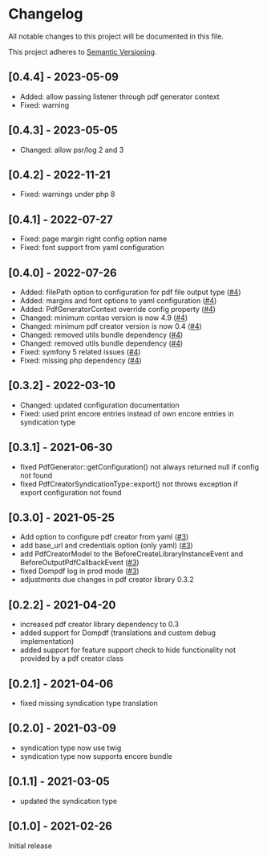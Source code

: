 # Changelog
All notable changes to this project will be documented in this file.

This project adheres to [Semantic Versioning](https://semver.org/spec/v2.0.0.html).

## [0.4.4] - 2023-05-09
- Added: allow passing listener through pdf generator context
- Fixed: warning

## [0.4.3] - 2023-05-05
- Changed: allow psr/log 2 and 3

## [0.4.2] - 2022-11-21
- Fixed: warnings under php 8

## [0.4.1] - 2022-07-27
- Fixed: page margin right config option name
- Fixed: font support from yaml configuration

## [0.4.0] - 2022-07-26
- Added: filePath option to configuration for pdf file output type ([#4])
- Added: margins and font options to yaml configuration ([#4])
- Added: PdfGeneratorContext override config property ([#4])
- Changed: minimum contao version is now 4.9 ([#4])
- Changed: minimum pdf creator version is now 0.4 ([#4])
- Changed: removed utils bundle dependency ([#4])
- Changed: removed utils bundle dependency ([#4])
- Fixed: symfony 5 related issues ([#4])
- Fixed: missing php dependency ([#4])

## [0.3.2] - 2022-03-10
- Changed: updated configuration documentation
- Fixed: used print encore entries instead of own encore entries in syndication type

## [0.3.1] - 2021-06-30
- fixed PdfGenerator::getConfiguration() not always returned null if config not found
- fixed PdfCreatorSyndicationType::export() not throws exception if export configuration not found

## [0.3.0] - 2021-05-25
- Add option to configure pdf creator from yaml ([#3])
- add base_url and credentials option (only yaml) ([#3])
- add PdfCreatorModel to the BeforeCreateLibraryInstanceEvent and BeforeOutputPdfCallbackEvent ([#3])
- fixed Dompdf log in prod mode ([#3])
- adjustments due changes in pdf creator library 0.3.2

## [0.2.2] - 2021-04-20
- increased pdf creator library dependency to 0.3
- added support for Dompdf (translations and custom debug implementation)
- added support for feature support check to hide functionality not provided by a pdf creator class

## [0.2.1] - 2021-04-06
- fixed missing syndication type translation

## [0.2.0] - 2021-03-09
- syndication type now use twig
- syndication type now supports encore bundle

## [0.1.1] - 2021-03-05
- updated the syndication type

## [0.1.0] - 2021-02-26
Initial release

[#4]: https://github.com/heimrichhannot/contao-pdf-creator-bundle/pull/4
[#3]: https://github.com/heimrichhannot/contao-pdf-creator-bundle/pull/3
